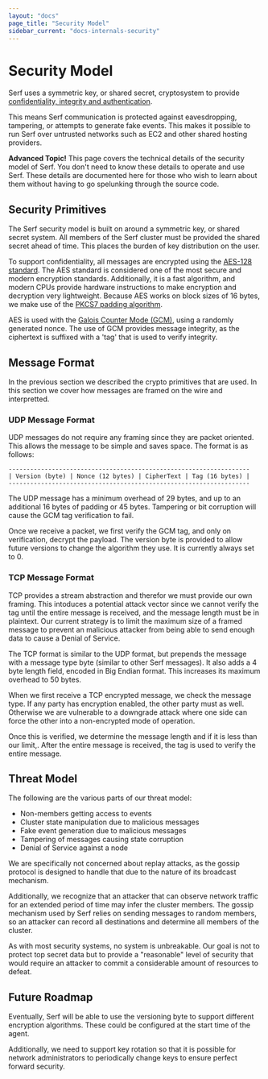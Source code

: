 ```yaml
---
layout: "docs"
page_title: "Security Model"
sidebar_current: "docs-internals-security"
---
```


# Security Model

Serf uses a symmetric key, or shared secret, cryptosystem to provide
[confidentiality, integrity and authentication](http://en.wikipedia.org/wiki/Information_security).

This means Serf communication is protected against eavesdropping, tampering,
or attempts to generate fake events. This makes it possible to run Serf over
untrusted networks such as EC2 and other shared hosting providers.

<div class="alert alert-block alert-warning">
<strong>Advanced Topic!</strong> This page covers the technical details of
the security model of Serf. You don't need to know these details to
operate and use Serf. These details are documented here for those who wish
to learn about them without having to go spelunking through the source code.
</div>

## Security Primitives

The Serf security model is built on around a symmetric key, or shared secret system.
All members of the Serf cluster must be provided the shared secret ahead of time.
This places the burden of key distribution on the user.

To support confidentiality, all messages are encrypted using the
[AES-128 standard](http://en.wikipedia.org/wiki/Advanced_Encryption_Standard). The
AES standard is considered one of the most secure and modern encryption standards.
Additionally, it is a fast algorithm, and modern CPUs provide hardware instructions to
make encryption and decryption very lightweight. Because AES works on block sizes of
16 bytes, we make use of the [PKCS7 padding algorithm](http://tools.ietf.org/html/rfc2315#section-10.3).

AES is used with the [Galois Counter Mode (GCM)](http://en.wikipedia.org/wiki/Galois/Counter_Mode),
using a randomly generated nonce. The use of GCM provides message integrity,
as the ciphertext is suffixed with a 'tag' that is used to verify integrity.

## Message Format

In the previous section we described the crypto primitives that are used. In this
section we cover how messages are framed on the wire and interpretted.

### UDP Message Format

UDP messages do not require any framing since they are packet oriented. This
allows the message to be simple and saves space. The format is as follows:

    -------------------------------------------------------------------
    | Version (byte) | Nonce (12 bytes) | CipherText | Tag (16 bytes) |
    -------------------------------------------------------------------

The UDP message has a minimum overhead of 29 bytes, and up to an additional
16 bytes of padding or 45 bytes. Tampering or bit corruption will cause the
GCM tag verification to fail.

Once we receive a packet, we first verify the GCM tag, and only on verification,
decrypt the payload. The version byte is provided to allow future versions to
change the algorithm they use. It is currently always set to 0.

### TCP Message Format

TCP provides a stream abstraction and therefor we must provide our own framing.
This intoduces a potential attack vector since we cannot verify the tag
until the entire message is received, and the message length must be in plaintext.
Our current strategy is to limit the maximum size of a framed message to prevent
an malicious attacker from being able to send enough data to cause a Denial of Service.

The TCP format is similar to the UDP format, but prepends the message with
a message type byte (similar to other Serf messages). It also adds a 4 byte length
field, encoded in Big Endian format. This increases its maximum overhead to 50 bytes.

When we first receive a TCP encrypted message, we check the message type. If any
party has encryption enabled, the other party must as well. Otherwise we are vulnerable
to a downgrade attack where one side can force the other into a non-encrypted mode of
operation.

Once this is verified, we determine the message length and if it is less than our limit,.
After the entire message is received, the tag is used to verify the entire message.

## Threat Model

The following are the various parts of our threat model:

* Non-members getting access to events
* Cluster state manipulation due to malicious messages
* Fake event generation due to malicious messages
* Tampering of messages causing state corruption
* Denial of Service against a node

We are specifically not concerned about replay attacks, as the gossip
protocol is designed to handle that due to the nature of its broadcast mechanism.

Additionally, we recognize that an attacker that can observe network
traffic for an extended period of time may infer the cluster members.
The gossip mechanism used by Serf relies on sending messages to random
members, so an attacker can record all destinations and determine all
members of the cluster.

As with most security systems, no system is unbreakable.
Our goal is not to protect top secret data but to provide a "reasonable"
level of security that would require an attacker to commit a considerable
amount of resources to defeat.

## Future Roadmap

Eventually, Serf will be able to use the versioning byte to support
different encryption algorithms. These could be configured at the
start time of the agent.

Additionally, we need to support key rotation so that it is possible
for network administrators to periodically change keys to ensure
perfect forward security.

